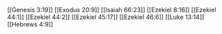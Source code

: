 [[Genesis 3:19]]
[[Exodus 20:9]]
[[Isaiah 66:23]]
[[Ezekiel 8:16]]
[[Ezekiel 44:1]]
[[Ezekiel 44:2]]
[[Ezekiel 45:17]]
[[Ezekiel 46:6]]
[[Luke 13:14]]
[[Hebrews 4:9]]
